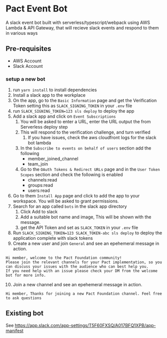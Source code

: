 # Pact Event Bot

A slack event bot built with serverless/typescript/webpack using AWS Lambda & API Gateway, that will recieve slack events and respond to them in various ways

## Pre-requisites

- AWS Account
- Slack Account

### setup a new bot

1. run `yarn install` to install dependencies
2. Install a slack app to the workplace
3. On the app, go to the `Basic Information` page and get the Verification Token setting this as `SLACK_SIGNING_TOKEN` in your `.env` file
4. run `SLACK_SIGNING_TOKEN=123 sls deploy` to deploy the app
5. Add a slack app and click on `Event Subscriptions`
   1. You will be asked to enter a URL, enter the URL output the from Serverless deploy step
   2. This will respond to the verification challenge, and turn verified
      1. If you have issues, check the aws cloudfront logs for the slack bot lambda
   3. In the `Subscribe to events on behalf of users` section add the following
      - member_joined_channel
      - team_join
   4. Go to the `OAuth Tokens & Redirect URLs` page and in the `User Token Scopes` section and check the following is enabled
      - channels:read
      - groups:read
      - users:read
6. Go to them `Install App` page and click to add the app to your workspace. You will be asked to grant permissions.
7. Search for an app called `bots` in the slack app directory
   1. Click Add to slack
   2. Add a suitable bot name and image, This will be shown with the message.
   3. get the API Token and set as `SLACK_TOKEN` in your `.env` file
8. Run `SLACK_SIGNING_TOKEN=123 SLACK_TOKEN-abc sls deploy` to deploy the application complete with slack tokens
9. Create a new user and join `General` and see an epehemeral message in action.

```
Hi member, welcome to the Pact Foundation community!
Please join the relevant channels for your Pact implementation, so you can discuss your issues with the audience who can best help you.
If you need help with an issue please check your DM from the welcome bot for more info.
```

10. Join a new channel and see an epehemeral message in action.

```
Hi member, Thanks for joining a new Pact Foundation channel. Feel free to ask questions
```

## Existing bot

See https://app.slack.com/app-settings/T5F60FXSQ/A017BFQ1XPB/app-manifest
